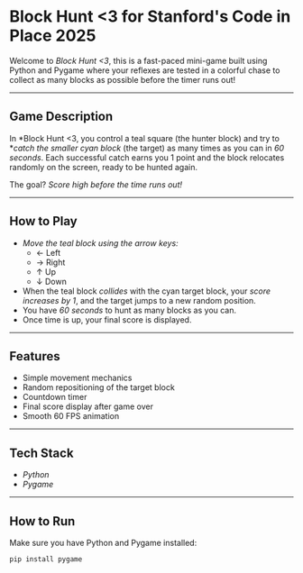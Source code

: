 # Block Hunt <3 for Stanford's Code in Place 2025

Welcome to *Block Hunt <3*, this is a fast-paced mini-game built using Python and Pygame where your reflexes are tested in a colorful chase to collect as many blocks as possible before the timer runs out!

---

## Game Description

In *Block Hunt <3, you control a teal square (the hunter block) and try to **catch the smaller cyan block* (the target) as many times as you can in *60 seconds*. Each successful catch earns you 1 point and the block relocates randomly on the screen, ready to be hunted again.

The goal? *Score high before the time runs out!*

---

## How to Play

- *Move the teal block using the arrow keys:*
  - ← Left
  - → Right
  - ↑ Up
  - ↓ Down
- When the teal block *collides* with the cyan target block, your *score increases by 1*, and the target jumps to a new random position.
- You have *60 seconds* to hunt as many blocks as you can.
- Once time is up, your final score is displayed.

---

## Features

- Simple movement mechanics
- Random repositioning of the target block
- Countdown timer
- Final score display after game over
- Smooth 60 FPS animation

---

## Tech Stack

- *Python*
- *Pygame*

---

## How to Run

Make sure you have Python and Pygame installed:
   ```bash
   pip install pygame
